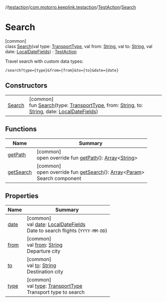 //[testaction](../../../../index.md)/[com.motorro.keeplink.testaction](../../index.md)/[TestAction](../index.md)/[Search](index.md)

# Search

[common]\
class [Search](index.md)(val type: [TransportType](../../../com.motorro.keeplink.testaction.data/-transport-type/index.md), val from: [String](https://kotlinlang.org/api/latest/jvm/stdlib/kotlin/-string/index.html), val to: [String](https://kotlinlang.org/api/latest/jvm/stdlib/kotlin/-string/index.html), val date: [LocalDateFields](../../../com.motorro.keeplink.testaction.data/-local-date-fields/index.md)) : [TestAction](../index.md)

Travel search with custom data types:

`/search?type={type}&from={from}&to={to}&date={date}`

## Constructors

| | |
|---|---|
| [Search](-search.md) | [common]<br>fun [Search](-search.md)(type: [TransportType](../../../com.motorro.keeplink.testaction.data/-transport-type/index.md), from: [String](https://kotlinlang.org/api/latest/jvm/stdlib/kotlin/-string/index.html), to: [String](https://kotlinlang.org/api/latest/jvm/stdlib/kotlin/-string/index.html), date: [LocalDateFields](../../../com.motorro.keeplink.testaction.data/-local-date-fields/index.md)) |

## Functions

| Name | Summary |
|---|---|
| [getPath](get-path.md) | [common]<br>open override fun [getPath](get-path.md)(): [Array](https://kotlinlang.org/api/latest/jvm/stdlib/kotlin/-array/index.html)&lt;[String](https://kotlinlang.org/api/latest/jvm/stdlib/kotlin/-string/index.html)&gt; |
| [getSearch](get-search.md) | [common]<br>open override fun [getSearch](get-search.md)(): [Array](https://kotlinlang.org/api/latest/jvm/stdlib/kotlin/-array/index.html)&lt;[Param](../../../../../uri/uri/com.motorro.keeplink.uri.data/-param/index.md)&gt;<br>Search component |

## Properties

| Name | Summary |
|---|---|
| [date](date.md) | [common]<br>val [date](date.md): [LocalDateFields](../../../com.motorro.keeplink.testaction.data/-local-date-fields/index.md)<br>Date to search flights (`YYYY-MM-DD`) |
| [from](from.md) | [common]<br>val [from](from.md): [String](https://kotlinlang.org/api/latest/jvm/stdlib/kotlin/-string/index.html)<br>Departure city |
| [to](to.md) | [common]<br>val [to](to.md): [String](https://kotlinlang.org/api/latest/jvm/stdlib/kotlin/-string/index.html)<br>Destination city |
| [type](type.md) | [common]<br>val [type](type.md): [TransportType](../../../com.motorro.keeplink.testaction.data/-transport-type/index.md)<br>Transport type to search |
